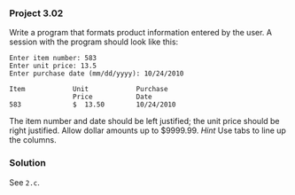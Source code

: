 ### Project 3.02
Write a program that formats product information entered by the user. A session
with the program should look like this:

```
Enter item number: 583
Enter unit price: 13.5
Enter purchase date (mm/dd/yyyy): 10/24/2010

Item            Unit            Purchase
                Price           Date
583             $  13.50        10/24/2010
```

The item number and date should be left justified; the unit price should be
right justified. Allow dollar amounts up to $9999.99. *Hint* Use tabs to line up
the columns.

### Solution
See `2.c`.
